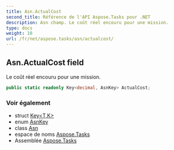 ```yaml
---
title: Asn.ActualCost
second_title: Référence de l'API Aspose.Tasks pour .NET
description: Asn champ. Le coût réel encouru pour une mission.
type: docs
weight: 10
url: /fr/net/aspose.tasks/asn/actualcost/
---
```

## Asn.ActualCost field

Le coût réel encouru pour une mission.

```csharp
public static readonly Key<decimal, AsnKey> ActualCost;
```

### Voir également

* struct [Key&lt;T,K&gt;](../../key-2/)
* enum [AsnKey](../../asnkey/)
* class [Asn](../)
* espace de noms [Aspose.Tasks](../../asn/)
* Assemblée [Aspose.Tasks](../../../)


